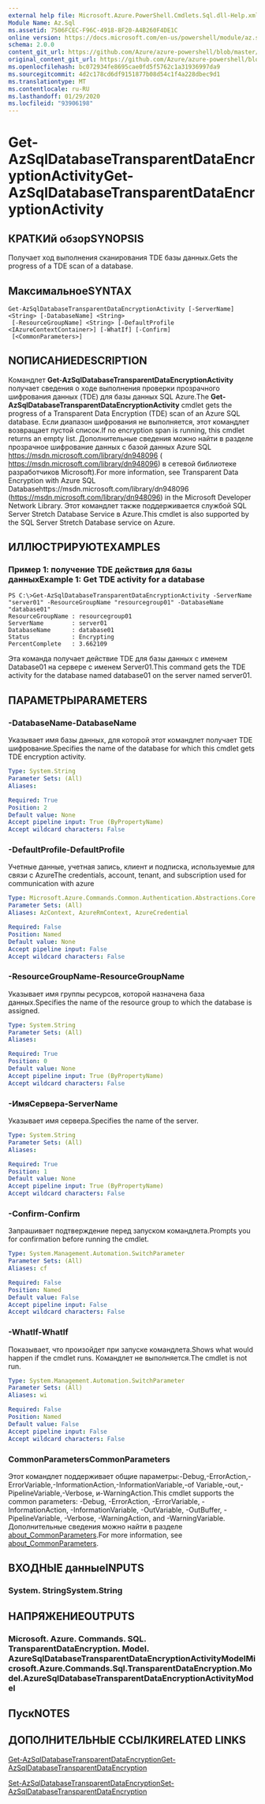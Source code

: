 ```yaml
---
external help file: Microsoft.Azure.PowerShell.Cmdlets.Sql.dll-Help.xml
Module Name: Az.Sql
ms.assetid: 7506FCEC-F96C-4918-8F20-A4B260F4DE1C
online version: https://docs.microsoft.com/en-us/powershell/module/az.sql/get-azsqldatabasetransparentdataencryptionactivity
schema: 2.0.0
content_git_url: https://github.com/Azure/azure-powershell/blob/master/src/Sql/Sql/help/Get-AzSqlDatabaseTransparentDataEncryptionActivity.md
original_content_git_url: https://github.com/Azure/azure-powershell/blob/master/src/Sql/Sql/help/Get-AzSqlDatabaseTransparentDataEncryptionActivity.md
ms.openlocfilehash: bc072934fe8695cae0fd5f5762c1a31936997da9
ms.sourcegitcommit: 4d2c178cd6df9151877b08d54c1f4a228dbec9d1
ms.translationtype: MT
ms.contentlocale: ru-RU
ms.lasthandoff: 01/29/2020
ms.locfileid: "93906198"
---
```

# <span data-ttu-id="1a38b-101">Get-AzSqlDatabaseTransparentDataEncryptionActivity</span><span class="sxs-lookup"><span data-stu-id="1a38b-101">Get-AzSqlDatabaseTransparentDataEncryptionActivity</span></span>

## <span data-ttu-id="1a38b-102">КРАТКИй обзор</span><span class="sxs-lookup"><span data-stu-id="1a38b-102">SYNOPSIS</span></span>
<span data-ttu-id="1a38b-103">Получает ход выполнения сканирования TDE базы данных.</span><span class="sxs-lookup"><span data-stu-id="1a38b-103">Gets the progress of a TDE scan of a database.</span></span>

## <span data-ttu-id="1a38b-104">Максимальное</span><span class="sxs-lookup"><span data-stu-id="1a38b-104">SYNTAX</span></span>

```
Get-AzSqlDatabaseTransparentDataEncryptionActivity [-ServerName] <String> [-DatabaseName] <String>
 [-ResourceGroupName] <String> [-DefaultProfile <IAzureContextContainer>] [-WhatIf] [-Confirm]
 [<CommonParameters>]
```

## <span data-ttu-id="1a38b-105">NОПИСАНИЕ</span><span class="sxs-lookup"><span data-stu-id="1a38b-105">DESCRIPTION</span></span>
<span data-ttu-id="1a38b-106">Командлет **Get-AzSqlDatabaseTransparentDataEncryptionActivity** получает сведения о ходе выполнения проверки прозрачного шифрования данных (TDE) для базы данных SQL Azure.</span><span class="sxs-lookup"><span data-stu-id="1a38b-106">The **Get-AzSqlDatabaseTransparentDataEncryptionActivity** cmdlet gets the progress of a Transparent Data Encryption (TDE) scan of an Azure SQL database.</span></span>
<span data-ttu-id="1a38b-107">Если диапазон шифрования не выполняется, этот командлет возвращает пустой список.</span><span class="sxs-lookup"><span data-stu-id="1a38b-107">If no encryption span is running, this cmdlet returns an empty list.</span></span>
<span data-ttu-id="1a38b-108">Дополнительные сведения можно найти в разделе прозрачное шифрование данных с базой данных Azure SQL https://msdn.microsoft.com/library/dn948096 ( https://msdn.microsoft.com/library/dn948096) в сетевой библиотеке разработчиков Microsoft).</span><span class="sxs-lookup"><span data-stu-id="1a38b-108">For more information, see Transparent Data Encryption with Azure SQL Databasehttps://msdn.microsoft.com/library/dn948096 (https://msdn.microsoft.com/library/dn948096) in the Microsoft Developer Network Library.</span></span>
<span data-ttu-id="1a38b-109">Этот командлет также поддерживается службой SQL Server Stretch Database Service в Azure.</span><span class="sxs-lookup"><span data-stu-id="1a38b-109">This cmdlet is also supported by the SQL Server Stretch Database service on Azure.</span></span>

## <span data-ttu-id="1a38b-110">ИЛЛЮСТРИРУЮТ</span><span class="sxs-lookup"><span data-stu-id="1a38b-110">EXAMPLES</span></span>

### <span data-ttu-id="1a38b-111">Пример 1: получение TDE действия для базы данных</span><span class="sxs-lookup"><span data-stu-id="1a38b-111">Example 1: Get TDE activity for a database</span></span>
```
PS C:\>Get-AzSqlDatabaseTransparentDataEncryptionActivity -ServerName "server01" -ResourceGroupName "resourcegroup01" -DatabaseName "database01"
ResourceGroupName : resourcegroup01
ServerName        : server01
DatabaseName      : database01
Status            : Encrypting
PercentComplete   : 3.662109
```

<span data-ttu-id="1a38b-112">Эта команда получает действие TDE для базы данных с именем Database01 на сервере с именем Server01.</span><span class="sxs-lookup"><span data-stu-id="1a38b-112">This command gets the TDE activity for the database named database01 on the server named server01.</span></span>

## <span data-ttu-id="1a38b-113">ПАРАМЕТРЫ</span><span class="sxs-lookup"><span data-stu-id="1a38b-113">PARAMETERS</span></span>

### <span data-ttu-id="1a38b-114">-DatabaseName</span><span class="sxs-lookup"><span data-stu-id="1a38b-114">-DatabaseName</span></span>
<span data-ttu-id="1a38b-115">Указывает имя базы данных, для которой этот командлет получает TDE шифрование.</span><span class="sxs-lookup"><span data-stu-id="1a38b-115">Specifies the name of the database for which this cmdlet gets TDE encryption activity.</span></span>

```yaml
Type: System.String
Parameter Sets: (All)
Aliases:

Required: True
Position: 2
Default value: None
Accept pipeline input: True (ByPropertyName)
Accept wildcard characters: False
```

### <span data-ttu-id="1a38b-116">-DefaultProfile</span><span class="sxs-lookup"><span data-stu-id="1a38b-116">-DefaultProfile</span></span>
<span data-ttu-id="1a38b-117">Учетные данные, учетная запись, клиент и подписка, используемые для связи с Azure</span><span class="sxs-lookup"><span data-stu-id="1a38b-117">The credentials, account, tenant, and subscription used for communication with azure</span></span>

```yaml
Type: Microsoft.Azure.Commands.Common.Authentication.Abstractions.Core.IAzureContextContainer
Parameter Sets: (All)
Aliases: AzContext, AzureRmContext, AzureCredential

Required: False
Position: Named
Default value: None
Accept pipeline input: False
Accept wildcard characters: False
```

### <span data-ttu-id="1a38b-118">-ResourceGroupName</span><span class="sxs-lookup"><span data-stu-id="1a38b-118">-ResourceGroupName</span></span>
<span data-ttu-id="1a38b-119">Указывает имя группы ресурсов, которой назначена база данных.</span><span class="sxs-lookup"><span data-stu-id="1a38b-119">Specifies the name of the resource group to which the database is assigned.</span></span>

```yaml
Type: System.String
Parameter Sets: (All)
Aliases:

Required: True
Position: 0
Default value: None
Accept pipeline input: True (ByPropertyName)
Accept wildcard characters: False
```

### <span data-ttu-id="1a38b-120">-ИмяСервера</span><span class="sxs-lookup"><span data-stu-id="1a38b-120">-ServerName</span></span>
<span data-ttu-id="1a38b-121">Указывает имя сервера.</span><span class="sxs-lookup"><span data-stu-id="1a38b-121">Specifies the name of the server.</span></span>

```yaml
Type: System.String
Parameter Sets: (All)
Aliases:

Required: True
Position: 1
Default value: None
Accept pipeline input: True (ByPropertyName)
Accept wildcard characters: False
```

### <span data-ttu-id="1a38b-122">-Confirm</span><span class="sxs-lookup"><span data-stu-id="1a38b-122">-Confirm</span></span>
<span data-ttu-id="1a38b-123">Запрашивает подтверждение перед запуском командлета.</span><span class="sxs-lookup"><span data-stu-id="1a38b-123">Prompts you for confirmation before running the cmdlet.</span></span>

```yaml
Type: System.Management.Automation.SwitchParameter
Parameter Sets: (All)
Aliases: cf

Required: False
Position: Named
Default value: False
Accept pipeline input: False
Accept wildcard characters: False
```

### <span data-ttu-id="1a38b-124">-WhatIf</span><span class="sxs-lookup"><span data-stu-id="1a38b-124">-WhatIf</span></span>
<span data-ttu-id="1a38b-125">Показывает, что произойдет при запуске командлета.</span><span class="sxs-lookup"><span data-stu-id="1a38b-125">Shows what would happen if the cmdlet runs.</span></span>
<span data-ttu-id="1a38b-126">Командлет не выполняется.</span><span class="sxs-lookup"><span data-stu-id="1a38b-126">The cmdlet is not run.</span></span>

```yaml
Type: System.Management.Automation.SwitchParameter
Parameter Sets: (All)
Aliases: wi

Required: False
Position: Named
Default value: False
Accept pipeline input: False
Accept wildcard characters: False
```

### <span data-ttu-id="1a38b-127">CommonParameters</span><span class="sxs-lookup"><span data-stu-id="1a38b-127">CommonParameters</span></span>
<span data-ttu-id="1a38b-128">Этот командлет поддерживает общие параметры:-Debug,-ErrorAction,-ErrorVariable,-InformationAction,-InformationVariable,-of Variable,-out,-PipelineVariable,-Verbose, и-WarningAction.</span><span class="sxs-lookup"><span data-stu-id="1a38b-128">This cmdlet supports the common parameters: -Debug, -ErrorAction, -ErrorVariable, -InformationAction, -InformationVariable, -OutVariable, -OutBuffer, -PipelineVariable, -Verbose, -WarningAction, and -WarningVariable.</span></span> <span data-ttu-id="1a38b-129">Дополнительные сведения можно найти в разделе [about_CommonParameters](https://go.microsoft.com/fwlink/?LinkID=113216).</span><span class="sxs-lookup"><span data-stu-id="1a38b-129">For more information, see [about_CommonParameters](https://go.microsoft.com/fwlink/?LinkID=113216).</span></span>

## <span data-ttu-id="1a38b-130">ВХОДНЫЕ данные</span><span class="sxs-lookup"><span data-stu-id="1a38b-130">INPUTS</span></span>

### <span data-ttu-id="1a38b-131">System. String</span><span class="sxs-lookup"><span data-stu-id="1a38b-131">System.String</span></span>

## <span data-ttu-id="1a38b-132">НАПРЯЖЕНИЕ</span><span class="sxs-lookup"><span data-stu-id="1a38b-132">OUTPUTS</span></span>

### <span data-ttu-id="1a38b-133">Microsoft. Azure. Commands. SQL. TransparentDataEncryption. Model. AzureSqlDatabaseTransparentDataEncryptionActivityModel</span><span class="sxs-lookup"><span data-stu-id="1a38b-133">Microsoft.Azure.Commands.Sql.TransparentDataEncryption.Model.AzureSqlDatabaseTransparentDataEncryptionActivityModel</span></span>

## <span data-ttu-id="1a38b-134">Пуск</span><span class="sxs-lookup"><span data-stu-id="1a38b-134">NOTES</span></span>

## <span data-ttu-id="1a38b-135">ДОПОЛНИТЕЛЬНЫЕ ССЫЛКИ</span><span class="sxs-lookup"><span data-stu-id="1a38b-135">RELATED LINKS</span></span>

[<span data-ttu-id="1a38b-136">Get-AzSqlDatabaseTransparentDataEncryption</span><span class="sxs-lookup"><span data-stu-id="1a38b-136">Get-AzSqlDatabaseTransparentDataEncryption</span></span>](./Get-AzSqlDatabaseTransparentDataEncryption.md)

[<span data-ttu-id="1a38b-137">Set-AzSqlDatabaseTransparentDataEncryption</span><span class="sxs-lookup"><span data-stu-id="1a38b-137">Set-AzSqlDatabaseTransparentDataEncryption</span></span>](./Set-AzSqlDatabaseTransparentDataEncryption.md)



